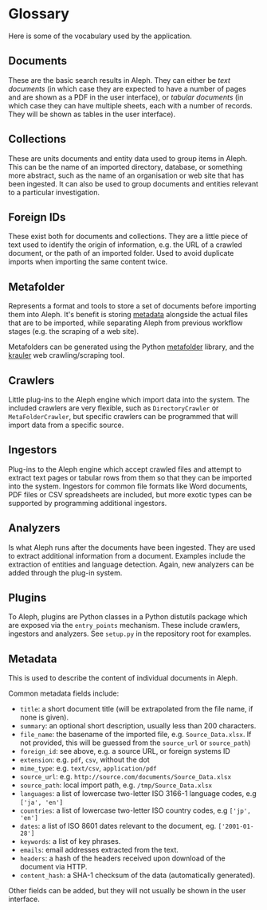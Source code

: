 # Glossary

Here is some of the vocabulary used by the application.

## Documents

These are the basic search results in Aleph. They can either be *text
documents* (in which case they are expected to have a number of pages and are
shown as a PDF in the user interface), or *tabular documents* (in which case
they can have multiple sheets, each with a number of records. They will be
shown as tables in the user interface).

## Collections

These are units documents and entity data used to group items in
Aleph. This can be the name of an imported directory, database, or something
more abstract, such as the name of an organisation or web site that has been
ingested. It can also be used to group documents and entities relevant to a
particular investigation.

## Foreign IDs

These exist both for documents and collections. They are a little
piece of text used to identify the origin of information, e.g. the URL of a
crawled document, or the path of an imported folder. Used to avoid duplicate
imports when importing the same content twice.

## Metafolder

Represents a format and tools to store a set of documents before
importing them into Aleph. It's benefit is storing [metadata](#metadata)
alongside the actual files that are to be imported, while separating
Aleph from previous workflow stages (e.g. the scraping of a web site).

Metafolders can be generated using the Python
[metafolder](https://github.com/pudo/metafolder) library, and the
[krauler](https://github.com/pudo/krauler) web crawling/scraping tool.

## Crawlers

Little plug-ins to the Aleph engine which import data into the system. The
included crawlers are very flexible, such as `DirectoryCrawler` or
`MetaFolderCrawler`, but specific crawlers can be programmed that will
import data from a specific source.

## Ingestors

Plug-ins to the Aleph engine which accept crawled
files and attempt to extract text pages or tabular rows from them so that
they can be imported into the system. Ingestors for common file formats like
Word documents, PDF files or CSV spreadsheets are included, but more exotic
types can be supported by programming additional ingestors.

## Analyzers

Is what Aleph runs after the documents have been ingested. They are used to
extract additional information from a document. Examples include the extraction
of entities and language detection. Again, new analyzers can be added through
the plug-in system.

## Plugins

To Aleph, plugins are Python classes in a Python distutils
package which are exposed via the `entry_points` mechanism. These include
crawlers, ingestors and analyzers. See `setup.py` in the repository root for
examples.

## Metadata

This is used to describe the content of individual documents in
Aleph.

Common metadata fields include:

* ``title``: a short document title (will be extrapolated from the file name, if none is given).
* ``summary``: an optional short description, usually less than 200 characters.
* ``file_name``: the basename of the imported file, e.g. ``Source_Data.xlsx``. If not provided, this will be guessed from the ``source_url`` or ``source_path``)
* ``foreign_id``: see above, e.g. a source URL, or foreign systems ID
* ``extension``: e.g. ``pdf``, ``csv``, without the dot
* ``mime_type``: e.g. ``text/csv``, ``application/pdf``
* ``source_url``: e.g. ``http://source.com/documents/Source_Data.xlsx``
* ``source_path``: local import path, e.g. ``/tmp/Source_Data.xlsx``
* ``languages``: a list of lowercase two-letter ISO 3166-1 language codes, e.g ``['ja', 'en']``
* ``countries``: a list of lowercase two-letter ISO country codes, e.g ``['jp', 'en']``
* ``dates``: a list of ISO 8601 dates relevant to the document, eg. ``['2001-01-28']``
* ``keywords``: a list of key phrases.
* ``emails``: email addresses extracted from the text.
* ``headers``: a hash of the headers received upon download of the document via HTTP.
* ``content_hash``: a SHA-1 checksum of the data (automatically generated).

Other fields can be added, but they will not usually be shown in the user
interface.

